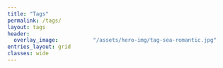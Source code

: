 ```yaml
---
title: "Tags"
permalink: /tags/
layout: tags
header:
  overlay_image:           "/assets/hero-img/tag-sea-romantic.jpg"
entries_layout: grid
classes: wide
---
```

